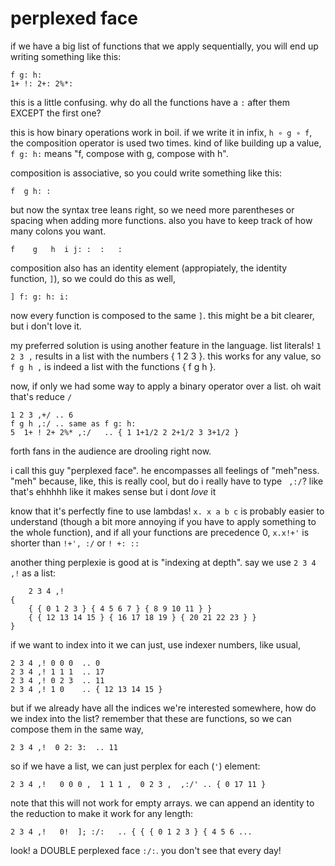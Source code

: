 # perplexed face
if we have a big list of functions that we apply sequentially, you will end up writing something like this:

```
f g: h:
1+ !: 2+: 2%*:
```

this is a little confusing. why do all the functions have a `:` after them EXCEPT the first one? 

this is how binary operations work in boil. if we write it in infix, `h ∘ g ∘ f`, the composition operator is used two times. kind of like building up a value, `f g: h:` means "f, compose with g, compose with h". 

composition is associative, so you could write something like this:
```
f  g h: :
```
but now the syntax tree leans right, so we need more parentheses or spacing when adding more functions. also you have to keep track of how many colons you want.
```
f    g   h  i j: :  :   :
```

composition also has an identity element (appropiately, the identity function, `]`), so we could do this as well,
```
] f: g: h: i:
```
now every function is composed to the same `]`. this might be a bit clearer, but i don't love it.

my preferred solution is using another feature in the language. list literals! `1 2 3 ,` results in a list with the numbers { 1 2 3 }. this works for any value, so `f g h ,` is indeed a list with the functions { f g h }.

now, if only we had some way to apply a binary operator over a list. oh wait that's reduce `/`

```
1 2 3 ,+/ .. 6
f g h ,:/ .. same as f g: h:
5  1+ ! 2+ 2%* ,:/   .. { 1 1+1/2 2 2+1/2 3 3+1/2 }
```

forth fans in the audience are drooling right now.

i call this guy "perplexed face". he encompasses all feelings of "meh"ness. "meh" because, like, this is really cool, but do i really have to type ` ,:/`? like that's ehhhhh like it makes sense but i dont _love_ it

know that it's perfectly fine to use lambdas! `x. x a b c` is probably easier to understand (though a bit more annoying if you have to apply something to the whole function), and if all your functions are precedence 0, `x.x!+'` is shorter than `!+', :/` or `! +: ::`

another thing perplexie is good at is "indexing at depth". say we use `2 3 4 ,!` as a list:
```
    2 3 4 ,!
{
    { { 0 1 2 3 } { 4 5 6 7 } { 8 9 10 11 } }
    { { 12 13 14 15 } { 16 17 18 19 } { 20 21 22 23 } }
}
```
if we want to index into it we can just, use indexer numbers, like usual,

```
2 3 4 ,! 0 0 0  .. 0
2 3 4 ,! 1 1 1  .. 17
2 3 4 ,! 0 2 3  .. 11
2 3 4 ,! 1 0    .. { 12 13 14 15 }
```

but if we already have all the indices we're interested somewhere, how do we index into the list? remember that these are functions, so we can compose them in the same way,
```
2 3 4 ,!  0 2: 3:  .. 11
```
so if we have a list, we can just perplex for each (`'`) element:
```
2 3 4 ,!   0 0 0 ,  1 1 1 ,  0 2 3 ,  ,:/' .. { 0 17 11 }
```
note that this will not work for empty arrays. we can append an identity to the reduction to make it work for any length:

```
2 3 4 ,!   0!  ]; :/:   .. { { { 0 1 2 3 } { 4 5 6 ...
```

look! a DOUBLE perplexed face `:/:`. you don't see that every day!